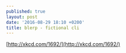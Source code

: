 ```yaml
---
published: true
layout: post
date: '2016-08-29 18:10 +0200'
title: blerp - fictional cli
---
```

[http://xkcd.com/1692/](http://xkcd.com/1692/)
